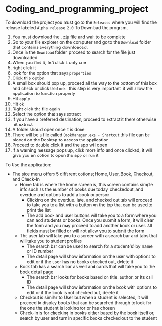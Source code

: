 # Coding_and_programming_project
To download the project you must go to the `Releases` where you will find the release labeled `Alpha release 2.0`
To Download the program, 

1. You must download the `.zip` file and wait to be complete
2. Go to your file explorer on the computer and go to the `Download` folder that contains everything downloaded. 
3. Once in the `Download` folder, proceed to search for the file just downloaded
4. When you find it, left click it only one
5. right click it
6. look for the option that says `properties`
7. Click this option
8. A small box should pop up, proceed all the way to the bottom of this box and check or click `Unblock` , this step is very important, it will allow the application to function properly
9. Hit `apply`
10. Hit `ok`
11. Right click the file again
12. Select the option that says extract, 
13. If you have a preferred destination, proceed to extract it there otherwise hit extract
14. A folder should open once it is done
15. There will be a file called `BookManager.exe - Shortcut` this file can be placed on the Desktop to access the application
16. Proceed to double click it and the app will open
17. If a warning message pops up, click more info and once clicked, it will give you an option to open the app or run it

To Use the application:

- The side menu offers 5 different options; Home, User, Book, Checkout, and Check-In
  - Home tab is where the home screen is, this screen contains simple info such as the number of books due today, checkedout, and overdue and options to add a book or person
    - Clicking on the overdue, late, and checked out tab will proceed to take you to a list with a button on the top that can be used to print the list
    - The add book and user buttons will take you to a form where you can add students or books. Once you submit a form, it will clear the form and you may proceed to add another book or user. All fields must be filled or will not allow you to submit the form
  - The user tab will take you to a screen with a search bar and tabs that will take you to student profiles
    - The search bar can be used to search for a student(s) by name or ID number
    - The detail page will show information on the user with options to edit or if the user has no books checked out, delete it
  - Book tab has a search bar as well and cards that will take you to the book detail page
    - The search bar looks for books based on title, author, or Its call ID
    - The detail page will show information on the book with options to edit or if the book is not checked out, delete it
  - Checkout is similar to User but when a student is selected, it will proceed to display books that can be searched through to look for the one the student is looking for or has chosen
  - Check-In is for checking in books either based by the book itself or, search by user and turn in specific books checked out to the student

